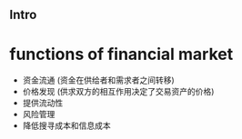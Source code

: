 ## Intro
# functions of financial market
- 资金流通 (资金在供给者和需求者之间转移)
- 价格发现 (供求双方的相互作用决定了交易资产的价格)
- 提供流动性
- 风险管理
- 降低搜寻成本和信息成本

